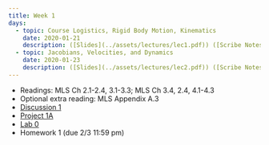 ```yaml
---
title: Week 1
days:
  - topic: Course Logistics, Rigid Body Motion, Kinematics
    date: 2020-01-21
    description: ([Slides](../assets/lectures/lec1.pdf)) ([Scribe Notes](../assets/scribes/ee106b_lecture1.pdf))
  - topic: Jacobians, Velocities, and Dynamics
    date: 2020-01-23
    description: ([Slides](../assets/lectures/lec2.pdf)) ([Scribe Notes](../assets/scribes/ee106b_lecture2.pdf))
---
```


- Readings: MLS Ch 2.1-2.4, 3.1-3.3; MLS Ch 3.4, 2.4, 4.1-4.3
- Optional extra reading: MLS Appendix A.3
- [Discussion 1](../assets/discussions/106B_Dis_1_Worksheet.pdf)
- [Project 1A](../assets/projects/proj1a.zip)
- [Lab 0](../assets/labs/lab0.zip)
- Homework 1 (due 2/3 11:59 pm)
